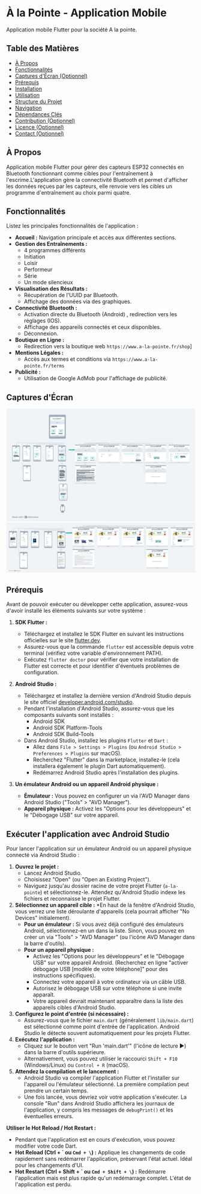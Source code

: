 # À la Pointe - Application Mobile

Application mobile Flutter pour la société A la pointe.

## Table des Matières

- [À Propos](#à-propos)
- [Fonctionnalités](#fonctionnalités)
- [Captures d'Écran (Optionnel)](#captures-décran-optionnel)
- [Prérequis](#prérequis)
- [Installation](#installation)
- [Utilisation](#utilisation)
- [Structure du Projet](#structure-du-projet)
- [Navigation](#navigation)
- [Dépendances Clés](#dépendances-clés)
- [Contribution (Optionnel)](#contribution-optionnel)
- [Licence (Optionnel)](#licence-optionnel)
- [Contact (Optionnel)](#contact-optionnel)

## À Propos

Application mobile Flutter pour gérer des capteurs ESP32 connectés en Bluetooth fonctionnant
comme cibles pour l'entraînement à l'escrime.L'application gère la connectivité Bluetooth et
permet d'afficher les données reçues par les capteurs, elle renvoie vers les cibles un 
programme d'entraînement au choix parmi quatre.

## Fonctionnalités

Listez les principales fonctionnalités de l'application :

*   **Accueil :** Navigation principale et accès aux différentes sections.
*   **Gestion des Entraînements :**
    *  4 programmes différents
    *  Initiation
    * Loisir
    * Performeur
    * Série
    * Un mode silencieux
*   **Visualisation des Résultats :**
    *  Récupération de l'UUID par Bluetooth.
    *  Affichage des données via des graphiques.
*   **Connectivité Bluetooth :**
    *   Activation directe du Bluetooth (Android) , redirection vers les réglages (IOS).
    * Affichage des appareils connectés et ceux disponibles.
    * Déconnexion.
*   **Boutique en Ligne :**
    *   Redirection vers la boutique web `https://www.a-la-pointe.fr/shop`]
*   **Mentions Légales :**
    *   Accès aux termes et conditions via `https://www.a-la-pointe.fr/terms`
*   **Publicité :**
    *   Utilisation de Google AdMob pour l'affichage de publicité.

## Captures d'Écran 

![img.png](img.png)
![img_1.png](img_1.png)

## Prérequis

Avant de pouvoir exécuter ou développer cette application, assurez-vous d'avoir installé les éléments suivants sur votre système :

1.  **SDK Flutter :**
    *   Téléchargez et installez le SDK Flutter en suivant les instructions officielles sur le site [flutter.dev](https://flutter.dev/docs/get-started/install).
    *   Assurez-vous que la commande `flutter` est accessible depuis votre terminal (vérifiez votre variable d'environnement PATH).
    *   Exécutez `flutter doctor` pour vérifier que votre installation de Flutter est correcte et pour identifier d'éventuels problèmes de configuration.

2.  **Android Studio :**
    *   Téléchargez et installez la dernière version d'Android Studio depuis le site officiel [developer.android.com/studio](https://developer.android.com/studio).
    *   Pendant l'installation d'Android Studio, assurez-vous que les composants suivants sont installés :
        *   Android SDK
        *   Android SDK Platform-Tools
        *   Android SDK Build-Tools
    *   Dans Android Studio, installez les plugins `Flutter` et `Dart` :
        *   Allez dans `File > Settings > Plugins` (ou `Android Studio > Preferences > Plugins` sur macOS).
        *   Recherchez "Flutter" dans la marketplace, installez-le (cela installera également le plugin Dart automatiquement).
        *   Redémarrez Android Studio après l'installation des plugins.

3.  **Un émulateur Android ou un appareil Android physique :**
    *   **Émulateur :** Vous pouvez en configurer un via l'AVD Manager dans Android Studio ("Tools" > "AVD Manager").
    *   **Appareil physique :** Activez les "Options pour les développeurs" et le "Débogage USB" sur votre appareil.


## Exécuter l'application avec Android Studio

Pour lancer l'application sur un émulateur Android ou un appareil physique connecté via Android Studio :

1.  **Ouvrez le projet :**
    *   Lancez Android Studio.
    *   Choisissez "Open" (ou "Open an Existing Project").
    *   Naviguez jusqu'au dossier racine de votre projet Flutter (`a-la-pointe`) et sélectionnez-le. Attendez qu'Android Studio indexe les fichiers et reconnaisse le projet Flutter.
2.  **Sélectionnez un appareil cible :**
    *En haut de la fenêtre d'Android Studio, vous verrez une liste déroulante d'appareils (cela pourrait afficher "No Devices" initialement).
    *   **Pour un émulateur :** Si vous avez déjà configuré des émulateurs Android, sélectionnez-en un dans la liste. Sinon, vous pouvez en créer un via "Tools" > "AVD Manager" (ou l'icône AVD Manager dans la barre d'outils).
    *   **Pour un appareil physique :**
        *   Activez les "Options pour les développeurs" et le "Débogage USB" sur votre appareil Android. (Recherchez en ligne "activer débogage USB [modèle de votre téléphone]" pour des instructions spécifiques).
        *   Connectez votre appareil à votre ordinateur via un câble USB.
        *   Autorisez le débogage USB sur votre téléphone si une invite apparaît.
        *   Votre appareil devrait maintenant apparaître dans la liste des appareils cibles d'Android Studio.
3.  **Configurez le point d'entrée (si nécessaire) :**
    *   Assurez-vous que le fichier `main.dart` (généralement `lib/main.dart`) est sélectionné comme point d'entrée de l'application. Android Studio le détecte souvent automatiquement pour les projets Flutter.
4.  **Exécutez l'application :**
    *   Cliquez sur le bouton vert "Run 'main.dart'" (l'icône de lecture ▶️) dans la barre d'outils supérieure.
    *   Alternativement, vous pouvez utiliser le raccourci `Shift + F10` (Windows/Linux) ou `Control + R` (macOS).
5.  **Attendez la compilation et le lancement :**
    *   Android Studio va compiler l'application Flutter et l'installer sur l'appareil ou l'émulateur sélectionné. La première compilation peut prendre un certain temps.
    *   Une fois lancée, vous devriez voir votre application s'exécuter. La console "Run" dans Android Studio affichera les journaux de l'application, y compris les messages de `debugPrint()` et les éventuelles erreurs.

**Utiliser le Hot Reload / Hot Restart :**
*   Pendant que l'application est en cours d'exécution, vous pouvez modifier votre code Dart.
*   **Hot Reload (Ctrl + \` ou `Cmd + \`) :** Applique les changements de code rapidement sans redémarrer l'application, préservant l'état actuel. Idéal pour les changements d'UI.
*   **Hot Restart (Ctrl + Shift + \` ou `Cmd + Shift + \`) :** Redémarre l'application mais est plus rapide qu'un redémarrage complet. L'état de l'application est perdu.


